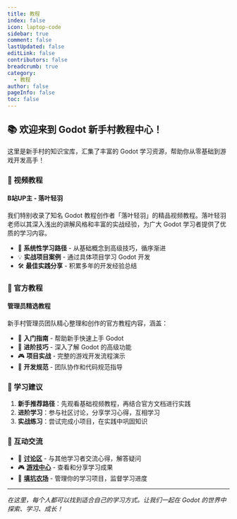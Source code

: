 ```yaml
---
title: 教程
index: false
icon: laptop-code
sidebar: true
comment: false
lastUpdated: false
editLink: false
contributors: false
breadcrumb: true
category:
  - 教程
author: false
pageInfo: false
toc: false
---
```


## 📚 欢迎来到 Godot 新手村教程中心！

这里是新手村的知识宝库，汇集了丰富的 Godot 学习资源，帮助你从零基础到游戏开发高手！

### 🎥 视频教程

#### B站UP主 - 落叶轻羽
我们特别收录了知名 Godot 教程创作者「落叶轻羽」的精品视频教程。落叶轻羽老师以其深入浅出的讲解风格和丰富的实战经验，为广大 Godot 学习者提供了优质的学习内容。

- 🎯 **系统性学习路径** - 从基础概念到高级技巧，循序渐进
- 💡 **实战项目案例** - 通过具体项目学习 Godot 开发
- 🛠️ **最佳实践分享** - 积累多年的开发经验总结

### 📖 官方教程

#### 管理员精选教程
新手村管理员团队精心整理和创作的官方教程内容，涵盖：

- 🚀 **入门指南** - 帮助新手快速上手 Godot
- 🔧 **进阶技巧** - 深入了解 Godot 的高级功能
- 🎮 **项目实战** - 完整的游戏开发流程演示
- 💼 **开发规范** - 团队协作和代码规范指导

### 📝 学习建议

1. **新手推荐路径**：先观看基础视频教程，再结合官方文档进行实践
2. **进阶学习**：参与社区讨论，分享学习心得，互相学习
3. **实战练习**：尝试完成小项目，在实践中巩固知识

### 🤝 互动交流

- 💬 **[讨论区](/discussion/)** - 与其他学习者交流心得，解答疑问
- 🎮 **[游戏中心](/game/)** - 查看和分享学习成果
- 🌱 **[填坑农场](/farm/)** - 管理你的学习项目，监督学习进度

---

*在这里，每个人都可以找到适合自己的学习方式。让我们一起在 Godot 的世界中探索、学习、成长！*

